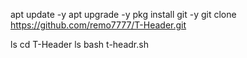 apt update -y
apt upgrade -y
pkg install git -y
git clone
https://github.com/remo7777/T-Header.git

ls
cd T-Header
ls
bash t-headr.sh
<!---
MoahmmadAilBelwasi/MoahmmadAilBelwasi is a ✨ special ✨ repository because its `README.md` (this file) appears on your GitHub profile.
You can click the Preview link to take a look at your changes.
--->
